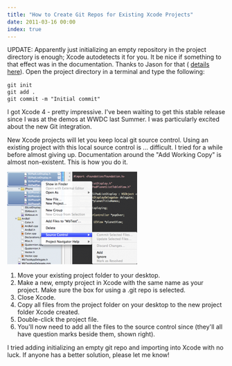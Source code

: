 ```yaml
---
title: "How to Create Git Repos for Existing Xcode Projects"
date: 2011-03-16 00:00
index: true
---
```


UPDATE: Apparently just initializing an empty repository in the project directory is enough; Xcode autodetects it for you. It be nice if something to that effect was in the documentation. Thanks to Jason for that ( [details here](http://nearthespeedoflight.com/article/creating_a_git_repository_for_an_existing_xcode_project)). Open the project directory in a terminal and type the following:

```
git init
git add .
git commit -m "Initial commit"
```

I got Xcode 4 - pretty impressive. I've been waiting to get this stable release since I was at the demos at WWDC last Summer. I was particularly excited about the new Git integration.

New Xcode projects will let you keep local git source control. Using an existing project with this local source control is ... difficult. I tried for a while before almost giving up. Documentation around the "Add Working Copy" is almost non-existent. This is how you do it.&nbsp;

 ![](/img/import/blog/2011/03/how-to-create-git-repos-for-existing-xcode-projects/B93D170E536F4CCB96745E65B9195089.png)
1. Move your existing project folder to your desktop.
2. Make a new, empty project in Xcode with the same name as your project. Make sure the box for using a .git repo is selected.
3. Close Xcode.
4. Copy all files from the project folder on your desktop to the new project folder Xcode created.
5. Double-click the project file.
6. You'll now need to add all the files to the source control since (they'll all have question marks beside them, shown right).

I tried adding initializing an empty git repo and importing into Xcode with no luck. If anyone has a better solution, please let me know!

<!-- more -->
